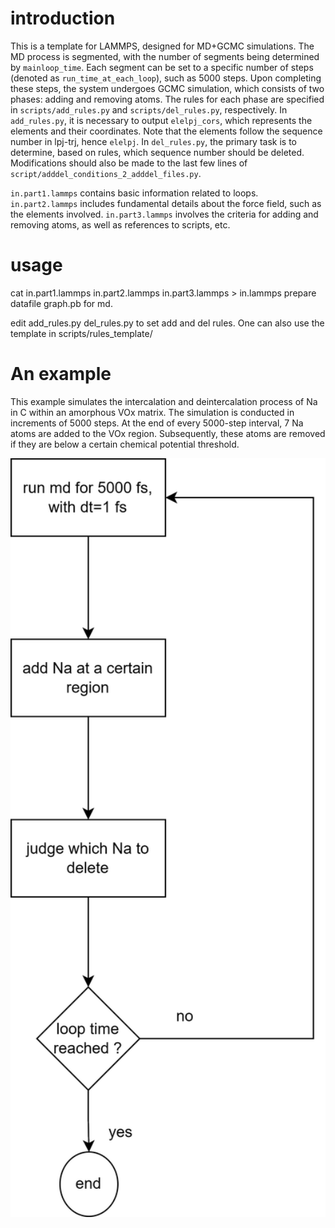 # introduction

This is a template for LAMMPS, designed for MD+GCMC simulations. The MD process is segmented, with the number of segments being determined by `mainloop_time`. Each segment can be set to a specific number of steps (denoted as `run_time_at_each_loop`), such as 5000 steps. Upon completing these steps, the system undergoes GCMC simulation, which consists of two phases: adding and removing atoms. The rules for each phase are specified in `scripts/add_rules.py` and `scripts/del_rules.py`, respectively. In `add_rules.py`, it is necessary to output `elelpj_cors`, which represents the elements and their coordinates. Note that the elements follow the sequence number in lpj-trj, hence `elelpj`. In `del_rules.py`, the primary task is to determine, based on rules, which sequence number should be deleted. Modifications should also be made to the last few lines of `script/adddel_conditions_2_adddel_files.py`.

`in.part1.lammps` contains basic information related to loops. `in.part2.lammps` includes fundamental details about the force field, such as the elements involved. `in.part3.lammps` involves the criteria for adding and removing atoms, as well as references to scripts, etc.


# usage

cat in.part1.lammps  in.part2.lammps  in.part3.lammps  > in.lammps
prepare datafile graph.pb for md.

edit add_rules.py  del_rules.py to set add and del rules. One can also use the template in scripts/rules_template/ 

# An example

This example simulates the intercalation and deintercalation process of Na in C within an amorphous VOx matrix. The simulation is conducted in increments of 5000 steps. At the end of every 5000-step interval, 7 Na atoms are added to the VOx region. Subsequently, these atoms are removed if they are below a certain chemical potential threshold.

<img src="fig1.png" alt="alt text" width="700"> <br>
